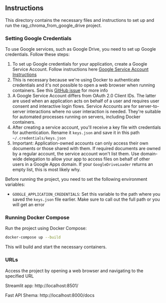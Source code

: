 
## Instructions

This directory contains the necessary files and instructions to set up and run the rag_chroma_from_google_drive project.

### Setting Google Credentials

To use Google services, such as Google Drive, you need to set up Google credentials. Follow these steps:

1. To set up Google credentials for your application, create a Google Service Account. Follow instructions here [Google Service Account Instructions](https://cloud.google.com/iam/docs/service-accounts-create)
2. This is necessary because we're using Docker to authenticate credentials and it's not possible to open a web browser when running containers. See this [GitHub issue](https://github.com/langchain-ai/langchain/issues/8755) for more info
3. A Google Service Account differs from OAuth 2.0 Client IDs. The latter are used when an application acts on behalf of a user and requires user consent and interactive login flows. Service Accounts are for server-to-server interactions where no user interaction is needed. They're suitable for automated processes running on servers, including Docker containers.
4. After creating a service account, you'll receive a key file with credentials for authentication. Rename it `keys.json` and save it in this path `~/.credentials/keys.json`
5. Important: Application-owned accounts can only access their own documents or those shared with them. If required documents are owned by a regular account, the service account won't list them. Use domain-wide delegation to allow your app to access files on behalf of other users in a Google Apps domain. If your `GoogleDriveLoader` returns an empty list, this is most likely why.

Before running the project, you need to set the following environment variables:

- `GOOGLE_APPLICATION_CREDENTIALS`: Set this variable to the path where you saved the `keys.json` file earlier. Make sure to call out the full path or you will get an error

### Running Docker Compose

Run the project using Docker Compose:

  ```bash
  docker-compose up --build
  ```

This will build and start the necessary containers.

### URLs

Access the project by opening a web browser and navigating to the specified URL

Streamlit app: http://localhost:8501/

Fast API Shema: http://localhost:8000/docs


